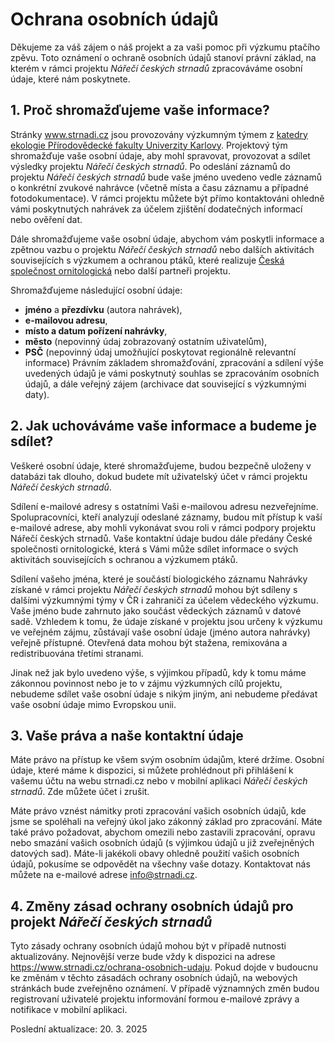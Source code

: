 # Ochrana osobních údajů
Děkujeme za váš zájem o náš projekt a za vaši pomoc při výzkumu ptačího zpěvu. Toto oznámení o ochraně osobních údajů stanoví právní základ, na kterém v rámci projektu _Nářečí českých strnadů_ zpracováváme osobní údaje, které nám poskytnete.

## 1. Proč shromažďujeme vaše informace?
Stránky www.strnadi.cz jsou provozovány výzkumným týmem z [katedry ekologie Přírodovědecké fakulty Univerzity Karlovy](https://natur.cuni.cz/biologie/katedry-a-pracoviste/katedra-ekologie/). Projektový tým shromažďuje vaše osobní údaje, aby mohl spravovat, provozovat a sdílet výsledky projektu _Nářečí českých strnadů_. Po odeslání záznamů do projektu _Nářečí českých strnadů_ bude vaše jméno uvedeno vedle záznamů o konkrétní zvukové nahrávce (včetně místa a času záznamu a případné fotodokumentace). V rámci projektu můžete být přímo kontaktováni ohledně vámi poskytnutých nahrávek za účelem zjištění dodatečných informací nebo ověření dat.

Dále shromažďujeme vaše osobní údaje, abychom vám poskytli informace a zpětnou vazbu o projektu _Nářečí českých strnadů_ nebo dalších aktivitách souvisejících s výzkumem a ochranou ptáků, které realizuje [Česká společnost ornitologická](https://www.birdlife.cz/) nebo další partneři projektu.

Shromažďujeme následující osobní údaje:
 - **jméno** a **přezdívku** (autora nahrávek),
 - **e-mailovou adresu**,
 - **místo a datum pořízení nahrávky**,
 - **město** (nepovinný údaj zobrazovaný ostatním uživatelům),
 - **PSČ** (nepovinný údaj umožňující poskytovat regionálně relevantní informace)
Právním základem shromažďování, zpracování a sdílení výše uvedených údajů je vámi poskytnutý souhlas se zpracováním osobních údajů, a dále veřejný zájem (archivace dat související s výzkumnými daty).

## 2. Jak uchováváme vaše informace a budeme je sdílet?
Veškeré osobní údaje, které shromažďujeme, budou bezpečně uloženy v databázi tak dlouho, dokud budete mít uživatelský účet v rámci projektu _Nářečí českých strnadů_.

Sdílení e-mailové adresy s ostatními
 Vaši e-mailovou adresu nezveřejníme. Spolupracovníci, kteří analyzují odeslané záznamy, budou mít přístup k vaší e-mailové adrese, aby mohli vykonávat svou roli v rámci podpory projektu Nářečí českých strnadů. Vaše kontaktní údaje budou dále předány České společnosti ornitologické, která s Vámi může sdílet informace o svých aktivitách souvisejících s ochranou a výzkumem ptáků.

Sdílení vašeho jména, které je součástí biologického záznamu
 Nahrávky získané v rámci projektu _Nářečí českých strnadů_ mohou být sdíleny s dalšími výzkumnými týmy v ČR i zahraničí za účelem vědeckého výzkumu. Vaše jméno bude zahrnuto jako součást vědeckých záznamů v datové sadě. Vzhledem k tomu, že údaje získané v projektu jsou určeny k výzkumu ve veřejném zájmu, zůstávají vaše osobní údaje (jméno autora nahrávky) veřejně přístupné. Otevřená data mohou být stažena, remixována a redistribuována třetími stranami.

Jinak než jak bylo uvedeno výše, s výjimkou případů, kdy k tomu máme zákonnou povinnost nebo je to v zájmu výzkumných cílů projektu, nebudeme sdílet vaše osobní údaje s nikým jiným, ani nebudeme předávat vaše osobní údaje mimo Evropskou unii.

## 3. Vaše práva a naše kontaktní údaje
Máte právo na přístup ke všem svým osobním údajům, které držíme. Osobní údaje, které máme k dispozici, si můžete prohlédnout při přihlášení k vašemu účtu na webu strnadi.cz nebo v mobilní aplikaci _Nářečí českých strnadů_. Zde můžete účet i zrušit.

Máte právo vznést námitky proti zpracování vašich osobních údajů, kde jsme se spoléhali na veřejný úkol jako zákonný základ pro zpracování. Máte také právo požadovat, abychom omezili nebo zastavili zpracování, opravu nebo smazání vašich osobních údajů (s výjimkou údajů u již zveřejněných datových sad). Máte-li jakékoli obavy ohledně použití vašich osobních údajů, pokusíme se odpovědět na všechny vaše dotazy. Kontaktovat nás můžete na e-mailové adrese info@strnadi.cz.

## 4. Změny zásad ochrany osobních údajů pro projekt _Nářečí českých strnadů_
Tyto zásady ochrany osobních údajů mohou být v případě nutnosti aktualizovány. Nejnovější verze bude vždy k dispozici na adrese https://www.strnadi.cz/ochrana-osobnich-udaju. Pokud dojde v budoucnu ke změnám v těchto zásadách ochrany osobních údajů, na webových stránkách bude zveřejněno oznámení. V případě významných změn budou registrovaní uživatelé projektu informování formou e-mailové zprávy a notifikace v mobilní aplikaci.

Poslední aktualizace: 20. 3. 2025
